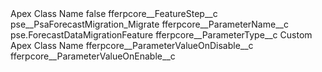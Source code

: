 <?xml version="1.0" encoding="UTF-8"?>
<CustomMetadata xmlns="http://soap.sforce.com/2006/04/metadata" xmlns:xsi="http://www.w3.org/2001/XMLSchema-instance" xmlns:xsd="http://www.w3.org/2001/XMLSchema">
    <label>Apex Class Name</label>
    <protected>false</protected>
    <values>
        <field>fferpcore__FeatureStep__c</field>
        <value xsi:type="xsd:string">pse__PsaForecastMigration_Migrate</value>
    </values>
    <values>
        <field>fferpcore__ParameterName__c</field>
        <value xsi:type="xsd:string">pse.ForecastDataMigrationFeature</value>
    </values>
    <values>
        <field>fferpcore__ParameterType__c</field>
        <value xsi:type="xsd:string">Custom Apex Class Name</value>
    </values>
    <values>
        <field>fferpcore__ParameterValueOnDisable__c</field>
        <value xsi:nil="true"/>
    </values>
    <values>
        <field>fferpcore__ParameterValueOnEnable__c</field>
        <value xsi:nil="true"/>
    </values>
</CustomMetadata>
